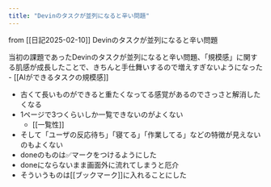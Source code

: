 ```yaml
---
title: "Devinのタスクが並列になると辛い問題"
---
```


from [[日記2025-02-10]]
Devinのタスクが並列になると辛い問題

当初の課題であったDevinのタスクが並列になると辛い問題、「規模感」に関する肌感が成長したことで、きちんと手仕舞いするので増えすぎないようになった
    - [[AIができるタスクの規模感]]
- 古くて長いものができると重たくなってる感覚があるのでさっさと解消したくなる
- 1ページで3つくらいしか一覧できないのがよくない
    - [[一覧性]]
- そして「ユーザの反応待ち」「寝てる」「作業してる」などの特徴が見えないのもよくない
- doneのものは✅マークをつけるようにした
- doneにならないまま画面外に流れてしまうと厄介
- そういうものは[[ブックマーク]]に入れることにした

